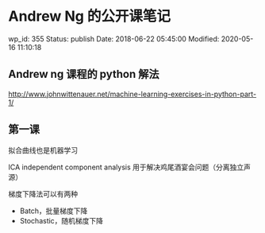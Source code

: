 # Andrew Ng 的公开课笔记

wp_id: 355
Status: publish
Date: 2018-06-22 05:45:00
Modified: 2020-05-16 11:10:18

## Andrew ng 课程的 python 解法

http://www.johnwittenauer.net/machine-learning-exercises-in-python-part-1/

## 第一课

拟合曲线也是机器学习

ICA independent component analysis 用于解决鸡尾酒宴会问题（分离独立声源）

梯度下降法可以有两种

- Batch，批量梯度下降
- Stochastic，随机梯度下降